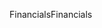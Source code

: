<span data-ttu-id="5f63a-101">Financials</span><span class="sxs-lookup"><span data-stu-id="5f63a-101">Financials</span></span>
